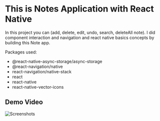 # This is Notes Application with React Native

In this project you can (add, delete, edit, undo, search, deleteAll note). I did component interaction and navigation and react native basics concepts by building this Note app.

Packages used:
- @react-native-async-storage/async-storage
- @react-navigation/native
- react-navigation/native-stack
- react
- react-native
- react-native-vector-icons


## Demo Video

![Screenshots](https://github.com/alijanmirzayev/NotesApp_ReactNative/assets/117976622/f15d2bef-3191-4ce6-ab80-b530695b37fe)

